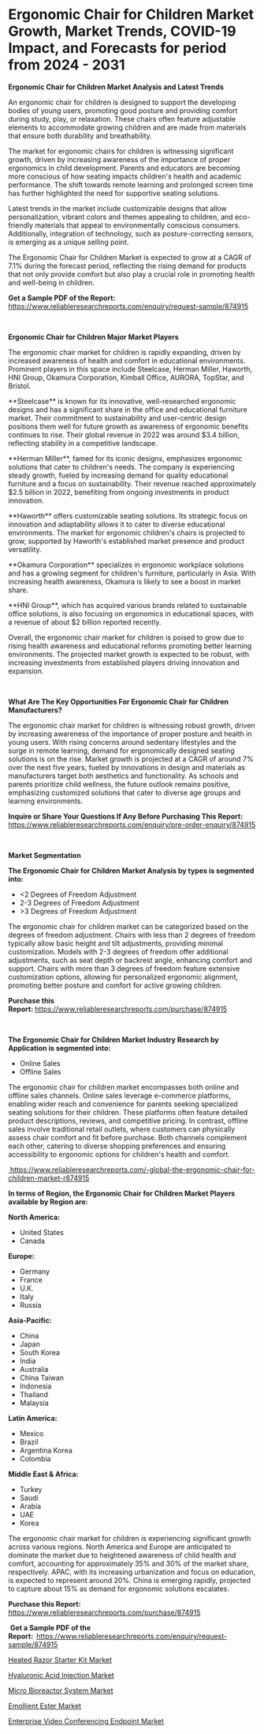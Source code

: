 <p><h1>Ergonomic Chair for Children Market Growth, Market Trends, COVID-19 Impact, and Forecasts for period from 2024 - 2031</h1></p><p><strong>Ergonomic Chair for Children Market Analysis and Latest Trends</strong></p>
<p><p>An ergonomic chair for children is designed to support the developing bodies of young users, promoting good posture and providing comfort during study, play, or relaxation. These chairs often feature adjustable elements to accommodate growing children and are made from materials that ensure both durability and breathability.</p><p>The market for ergonomic chairs for children is witnessing significant growth, driven by increasing awareness of the importance of proper ergonomics in child development. Parents and educators are becoming more conscious of how seating impacts children's health and academic performance. The shift towards remote learning and prolonged screen time has further highlighted the need for supportive seating solutions.</p><p>Latest trends in the market include customizable designs that allow personalization, vibrant colors and themes appealing to children, and eco-friendly materials that appeal to environmentally conscious consumers. Additionally, integration of technology, such as posture-correcting sensors, is emerging as a unique selling point. </p><p>The Ergonomic Chair for Children Market is expected to grow at a CAGR of 7.1% during the forecast period, reflecting the rising demand for products that not only provide comfort but also play a crucial role in promoting health and well-being in children.</p></p>
<p><strong>Get a Sample PDF of the Report:&nbsp;</strong> <a href="https://www.reliableresearchreports.com/enquiry/request-sample/874915">https://www.reliableresearchreports.com/enquiry/request-sample/874915</a></p>
<p>&nbsp;</p>
<p><strong>Ergonomic Chair for Children Major Market Players</strong></p>
<p><p>The ergonomic chair market for children is rapidly expanding, driven by increased awareness of health and comfort in educational environments. Prominent players in this space include Steelcase, Herman Miller, Haworth, HNI Group, Okamura Corporation, Kimball Office, AURORA, TopStar, and Bristol.</p><p>**Steelcase** is known for its innovative, well-researched ergonomic designs and has a significant share in the office and educational furniture market. Their commitment to sustainability and user-centric design positions them well for future growth as awareness of ergonomic benefits continues to rise. Their global revenue in 2022 was around $3.4 billion, reflecting stability in a competitive landscape.</p><p>**Herman Miller**, famed for its iconic designs, emphasizes ergonomic solutions that cater to children's needs. The company is experiencing steady growth, fueled by increasing demand for quality educational furniture and a focus on sustainability. Their revenue reached approximately $2.5 billion in 2022, benefiting from ongoing investments in product innovation.</p><p>**Haworth** offers customizable seating solutions. Its strategic focus on innovation and adaptability allows it to cater to diverse educational environments. The market for ergonomic children's chairs is projected to grow, supported by Haworth's established market presence and product versatility.</p><p>**Okamura Corporation** specializes in ergonomic workplace solutions and has a growing segment for children's furniture, particularly in Asia. With increasing health awareness, Okamura is likely to see a boost in market share. </p><p>**HNI Group**, which has acquired various brands related to sustainable office solutions, is also focusing on ergonomics in educational spaces, with a revenue of about $2 billion reported recently.</p><p>Overall, the ergonomic chair market for children is poised to grow due to rising health awareness and educational reforms promoting better learning environments. The projected market growth is expected to be robust, with increasing investments from established players driving innovation and expansion.</p></p>
<p>&nbsp;</p>
<p><strong>What Are The Key Opportunities For Ergonomic Chair for Children Manufacturers?</strong></p>
<p><p>The ergonomic chair market for children is witnessing robust growth, driven by increasing awareness of the importance of proper posture and health in young users. With rising concerns around sedentary lifestyles and the surge in remote learning, demand for ergonomically designed seating solutions is on the rise. Market growth is projected at a CAGR of around 7% over the next five years, fueled by innovations in design and materials as manufacturers target both aesthetics and functionality. As schools and parents prioritize child wellness, the future outlook remains positive, emphasizing customized solutions that cater to diverse age groups and learning environments.</p></p>
<p><strong>Inquire or Share Your Questions If Any Before Purchasing This Report:</strong> <a href="https://www.reliableresearchreports.com/enquiry/pre-order-enquiry/874915">https://www.reliableresearchreports.com/enquiry/pre-order-enquiry/874915</a></p>
<p>&nbsp;</p>
<p><strong>Market Segmentation</strong></p>
<p><strong>The Ergonomic Chair for Children Market Analysis by types is segmented into:</strong></p>
<p><ul><li><2 Degrees of Freedom Adjustment</li><li>2-3 Degrees of Freedom Adjustment</li><li>>3 Degrees of Freedom Adjustment</li></ul></p>
<p><p>The ergonomic chair for children market can be categorized based on the degrees of freedom adjustment. Chairs with less than 2 degrees of freedom typically allow basic height and tilt adjustments, providing minimal customization. Models with 2-3 degrees of freedom offer additional adjustments, such as seat depth or backrest angle, enhancing comfort and support. Chairs with more than 3 degrees of freedom feature extensive customization options, allowing for personalized ergonomic alignment, promoting better posture and comfort for active growing children.</p></p>
<p><strong>Purchase this Report:&nbsp;</strong><a href="https://www.reliableresearchreports.com/purchase/874915">https://www.reliableresearchreports.com/purchase/874915</a></p>
<p>&nbsp;</p>
<p><strong>The Ergonomic Chair for Children Market Industry Research by Application is segmented into:</strong></p>
<p><ul><li>Online Sales</li><li>Offline Sales</li></ul></p>
<p><p>The ergonomic chair for children market encompasses both online and offline sales channels. Online sales leverage e-commerce platforms, enabling wider reach and convenience for parents seeking specialized seating solutions for their children. These platforms often feature detailed product descriptions, reviews, and competitive pricing. In contrast, offline sales involve traditional retail outlets, where customers can physically assess chair comfort and fit before purchase. Both channels complement each other, catering to diverse shopping preferences and ensuring accessibility to ergonomic options for children's health and comfort.</p></p>
<p><a href="https://www.reliableresearchreports.com/-global-the-ergonomic-chair-for-children-market-r874915">&nbsp;https://www.reliableresearchreports.com/-global-the-ergonomic-chair-for-children-market-r874915</a></p>
<p><strong>In terms of Region, the Ergonomic Chair for Children Market Players available by Region are:</strong></p>
<p>
    <p> <strong> North America: </strong>
        <ul>
            <li>United States</li>
            <li>Canada</li>
        </ul>
        </p> 
    <p> <strong> Europe: </strong>
        <ul>
            <li>Germany</li>
            <li>France</li>
            <li>U.K.</li>
            <li>Italy</li>
            <li>Russia</li>
        </ul>
        </p> 
    <p> <strong> Asia-Pacific: </strong>
        <ul>
            <li>China</li>
            <li>Japan</li>
            <li>South Korea</li>
            <li>India</li>
            <li>Australia</li>
            <li>China Taiwan</li>
            <li>Indonesia</li>
            <li>Thailand</li>
            <li>Malaysia</li>
        </ul>
        </p> 
    <p> <strong> Latin America: </strong>
        <ul>
            <li>Mexico</li>
            <li>Brazil</li>
            <li>Argentina Korea</li>
            <li>Colombia</li>
        </ul>
        </p> 
    <p> <strong> Middle East & Africa: </strong>
        <ul>
            <li>Turkey</li>
            <li>Saudi</li>
            <li>Arabia</li>
            <li>UAE</li>
            <li>Korea</li>
        </ul>
    </p>
    </p>
<p><p>The ergonomic chair market for children is experiencing significant growth across various regions. North America and Europe are anticipated to dominate the market due to heightened awareness of child health and comfort, accounting for approximately 35% and 30% of the market share, respectively. APAC, with its increasing urbanization and focus on education, is expected to represent around 20%. China is emerging rapidly, projected to capture about 15% as demand for ergonomic solutions escalates.</p></p>
<p><strong>Purchase this Report: </strong><a href="https://www.reliableresearchreports.com/purchase/874915">https://www.reliableresearchreports.com/purchase/874915</a></p>
<p>&nbsp;<strong>Get a Sample PDF of the Report:&nbsp;&nbsp;</strong><a href="https://www.reliableresearchreports.com/enquiry/request-sample/874915">https://www.reliableresearchreports.com/enquiry/request-sample/874915</a></p>
<p><strong></strong></p>
<p><p><a href="https://www.linkedin.com/pulse/global-heated-razor-starter-kit-market-size-expected-1anyc?trackingId=O4PIvKTtRT%2BMkPq8IiIX3Q%3D%3D">Heated Razor Starter Kit Market</a></p><p><a href="https://www.linkedin.com/pulse/exploring-hyaluronic-acid-injection-market-dynamics-revenue-i86de?trackingId=URzbGZzWRg%2BqeBd8H9UnUg%3D%3D">Hyaluronic Acid Injection Market</a></p><p><a href="https://issuu.com/reportprime-2/docs/micro-bioreactor-system-market-size_f5e6663551b50d">Micro Bioreactor System Market</a></p><p><a href="https://github.com/julyju69/Market-Research-Report-List-5/blob/main/emollient-ester-market.md">Emollient Ester Market</a></p><p><a href="https://github.com/nathandecarvalho/Market-Research-Report-List-5/blob/main/enterprise-video-conferencing-endpoint-market.md">Enterprise Video Conferencing Endpoint Market</a></p></p>